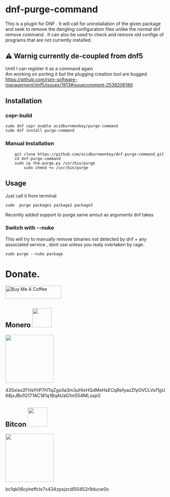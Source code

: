 # dnf-purge-command
This is a plugin for DNF . It will call for uninstallation of the given package and seek to remove the dangling configuration files unlike the normal  dnf remove <package>  command .  It can also be used to check and remove old configs of programs that are not currently installed.

## ⚠️ Warnig currently de-coupled from dnf5
Until I can register it as a command again <br>
Am working on porting it but the plugging creation tool are bugged https://github.com/rpm-software-management/dnf5/issues/1913#issuecomment-2539206186


## Installation 
### copr-build
```
sudo dnf copr enable acidburnmonkey/purge-command
sudo dnf install purge-command
```
### Manual Installation

```
	git clone https://github.com/acidburnmonkey/dnf-purge-command.git
	cd dnf-purge-command
	sudo cp the-purge.py /usr/bin/purge
        sudo chmod +x /usr/bin/purge
``` 

## Usage
Just call it from terminal 
```
sudo  purge package1 package2 package3
```
Recently added support to purge same amout as arguments dnf takes 

### Switch with --nuke
This will try to manually remove binaries not detected by dnf + any associated service , dont use unless you realy overtaken by rage.
```
sudo purge --nuke package
```


# Donate.
<a href="https://www.buymeacoffee.com/acidburn" target="_blank"><img src="https://cdn.buymeacoffee.com/buttons/default-orange.png" alt="Buy Me A Coffee" height="41" width="174"></a>

## Monero <img src="https://www.getmonero.org/press-kit/symbols/monero-symbol-1280.png" width="60" height="60">
<img src="https://lh3.googleusercontent.com/pw/AJFCJaXk5yBCwXdQRjlyJfkain1Y_VNRaQLrBOzpd-TGANvD6uetoA134EINH1czVS-RpkwnFn2DspjRivfV2kPuTsN5f1NzJjyoT6rl7hhCfIJI7HyUnclACO24NKyyEES5Uly6lmvfig7G3vTH0Sx3Djw=w240-h240-s-no?authuser=0" width="150" height="150">

43Sxiso2FHsYhP7HTqZgsXa3m3uHtxHQdMeHxECqRefyazZfpGVCLVsf1gU68jxJBo1G171AC181q1BqAUaG1m554MLsspG


## Bitcon <img src="https://upload.wikimedia.org/wikipedia/commons/4/46/Bitcoin.svg" width="60" height="60">
<img src="https://lh3.googleusercontent.com/pw/AJFCJaVUsxqiheJBMWH1azt3kO00SdVw-hnJ8brWx1RNf-JozK_yy2-ZXwLpCEDeKePfp78I5Ca63I3A0TWujiMqydrdygMsmujaOvNp-OqZUwafXyleDKbD-enEg75WweataJivtVJmCenNvuIpBzq51mc=w352-h355-s-no?authuser=0" width="150" height="150">

bc1qk06cyheffclx7x434zpxjzcdl50452r9ducw0x


